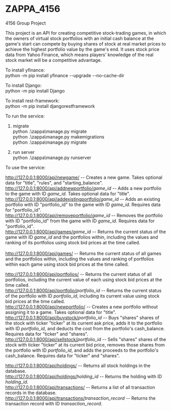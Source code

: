# ZAPPA_4156
4156 Group Project

<p>This project is an API for creating competitive stock-trading games, in which the owners of virtual stock portfolios with an initial cash balance at the game's start can compete by buying shares of stock at real market prices to achieve the highest portfolio value by the game's end. It uses stock price data from Yahoo Finance, which means players' knowledge of the real stock market will be a competitive advantage.<p>

To install yfinance:<br/>
python -m pip install yfinance --upgrade --no-cache-dir<br/>

To install Django:<br/>
python -m pip install Django<br/>

To install rest-framework:<br/>
python -m pip install djangorestframework<br/>

To run the service:<br/>

1. migrate <br/>
python .\zappa\manage.py migrate <br/>
python .\zappa\manage.py makemigrations <br/>
python .\zappa\manage.py migrate <br/>

2. run server <br/>
python .\zappa\manage.py runserver<br/>
  
To use the service:<br/>

   http://127.0.0.1:8000/api/newgame/ -- Creates a new game. Takes optional data for "title", "rules", and "starting_balance". <br/>
   http://127.0.0.1:8000/api/addnewportfolio/<i>game_id</i> -- Adds a new portfolio to the game with ID <i>game_id</i>. Takes optional data for "title".<br/>
   http://127.0.0.1:8000/api/addexistingportfolio/<i>game_id</i> -- Adds an existing portfolio with ID "portfolio_id" to the game with ID <i>game_id</i>. Requires data for "portfolio_id".<br/>
   http://127.0.0.1:8000/api/removeportfolio/<i>game_id</i> -- Removes the portfolio with ID "portfolio_id" from the game with ID <i>game_id</i>. Requires data for "portfolio_id".<br/>
   http://127.0.0.1:8000/api/games/<i>game_id</i> -- Returns the current status of the game with ID <i>game_id</i> and the portfolios within, including the values and ranking of its portfolios using stock bid prices at the time called.<br/>   
   http://127.0.0.1:8000/api/games/ -- Returns the current status of all games and the portfolios within, including the values and ranking of portfolios within each game using stock bid prices at the time called.<br/>   
   
   http://127.0.0.1:8000/api/portfolios/ -- Returns the current status of all portfolios, including the current value of each using stock bid prices at the time called.<br/>
   http://127.0.0.1:8000/api/portfolio/<i>portfolio_id</i> -- Returns the current status of the portfolio with ID <i>portfolio_id</i>, including its current value using stock bid prices at the time called.<br/>
   http://127.0.0.1:8000/api/newportfolio/ -- Creates a new portfolio without assigning it to a game. Takes optional data for "title".<br/>
   http://127.0.0.1:8000/api/buystock/<i>portfolio_id</i> -- Buys "shares" shares of the stock with ticker "ticker" at its current ask price, adds it to the portfolio with ID <i>portfolio_id</i>, and deducts the cost from the portfolio's cash_balance. Requires data for "ticker" and "shares".<br/>
   http://127.0.0.1:8000/api/sellstock/<i>portfolio_id</i> -- Sells "shares" shares of the stock with ticker "ticker" at its current bid price, removes those shares from the portfolio with ID <i>portfolio_id</i>, and adds the proceeds to the portfolio's cash_balance. Requires data for "ticker" and "shares".<br/>
   
   http://127.0.0.1:8000/api/holdings/ -- Returns all stock holdings in the database.<br/>
   http://127.0.0.1:8000/api/holdings/<i>holding_id</i> -- Returns the holding with ID <i>holding_id</i>.<br/>
   http://127.0.0.1:8000/api/transactions/ -- Returns a list of all transaction records in the database.<br/>
   http://127.0.0.1:8000/api/transactions/<i>transaction_record</i> -- Returns the transaction record with ID <i>transaction_record</i>.<br/>
